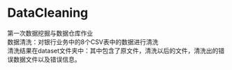 # DataCleaning
第一次数据挖掘与数据仓库作业<br>
数据清洗：对银行业务中的8个CSV表中的数据进行清洗<br>
清洗结果在dataset文件夹中：其中包含了原文件，清洗以后的文件，清洗出的错误数据文件以及错误信息。
